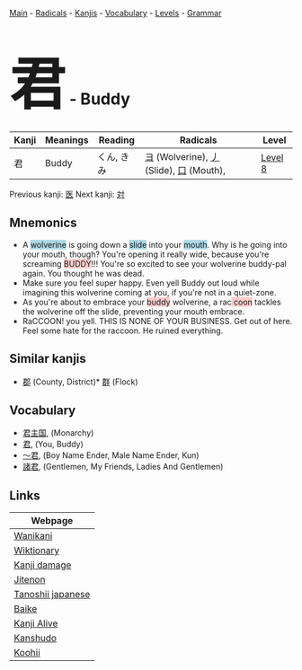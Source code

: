 <style> bigfont {font-size: 100px}</style>
[Main](../README.md) -
[Radicals](../radicals.md) -
[Kanjis](../kanjis.md) -
[Vocabulary](../vocabulary.md) -
[Levels](../levels.md) -
[Grammar](../grammar.md)
# <bigfont> 君</bigfont> - Buddy 

| Kanji | Meanings | Reading | Radicals | Level |
| --- | --- | --- | --- | --- |
| 君 | Buddy | くん, きみ | [ヨ](../radicals/ヨ.md) (Wolverine), [丿](../radicals/丿.md) (Slide), [口](../radicals/口.md) (Mouth),  | [Level 8](../levels/wk_level8.md) |

Previous kanji: [医](医.md) Next kanji: [対](対.md) 

## Mnemonics
 * A <span style="background-color:#ADD8E6"> wolverine</span> is going down a <span style="background-color:#ADD8E6"> slide</span> into your <span style="background-color:#ADD8E6"> mouth</span>. Why is he going into your mouth, though? You're opening it really wide, because you're screaming <span style="background-color:#ffcccb"> BUDDY</span>!!! You're so excited to see your wolverine buddy-pal again. You thought he was dead.
* Make sure you feel super happy. Even yell Buddy out loud while imagining this wolverine coming at you, if you're not in a quiet-zone.
* As you're about to embrace your <span style="background-color:#ffcccb"> buddy</span> wolverine, a rac<span style="background-color:#ffcccb"> coon</span> tackles the wolverine off the slide, preventing your mouth embrace.
* RaCCOON! you yell. THIS IS NONE OF YOUR BUSINESS. Get out of here. Feel some hate for the raccoon. He ruined everything.


## Similar kanjis
 * [郡](郡.md) (County, District)* [群](群.md) (Flock)


## Vocabulary
 * [君主国](../vocabulary/君.md), (Monarchy)
* [君](../vocabulary/君.md), (You, Buddy)
* [〜君](../vocabulary/君.md), (Boy Name Ender, Male Name Ender, Kun)
* [諸君](../vocabulary/君.md), (Gentlemen, My Friends, Ladies And Gentlemen)



## Links 

| Webpage |
| --- |
| [Wanikani          ](https://www.wanikani.com/kanji/君) |
| [Wiktionary        ](https://en.wiktionary.org/wiki/君) |
| [Kanji damage      ](http://www.kanjidamage.com/kanji/search?utf8=✓&q=君) |
| [Jitenon           ](https://jitenon.com/kanji/君) |
| [Tanoshii japanese ](https://www.tanoshiijapanese.com/dictionary/kanji.cfm?k=君) |
| [Baike             ](https://baike.baidu.com/item/君) |
| [Kanji Alive       ](https://app.kanjialive.com/君) |
| [Kanshudo          ](https://www.kanshudo.com/searchmn?q=君) |
| [Koohii            ](https://kanji.koohii.com/study/kanji/君) |
